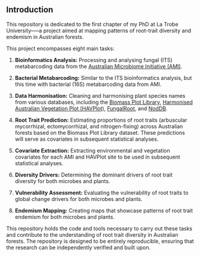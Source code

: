 ## Introduction

This repository is dedicated to the first chapter of my PhD at La Trobe University–—a project aimed at mapping patterns of root-trait diversity and endemism in Australian forests.

This project encompasses eight main tasks:

1. **Bioinformatics Analysis:** Processing and analysing fungal (ITS) metabarcoding data from the [Australian Microbiome Initiative (AMI)](https://www.australianmicrobiome.com/).

2. **Bacterial Metabarcoding:** Similar to the ITS bioinformatics analysis, but this time with bacterial (16S) metabarcoding data from AMI.

3. **Data Harmonisation:** Cleaning and harmonising plant species names from various databases, including the [Biomass Plot Library](https://portal.tern.org.au/metadata/23218#:~:text=The%20Biomass%20Plot%20Library%20is,private%20companies%20and%20other%20agencies.), [Harmonised Australian Vegetation Plot (HAVPlot)](https://data.csiro.au/collection/csiro:54461?_st=browse&_str=6&_si=2&browseType=kw&browseValue=vegetation), [FungalRoot](https://nph.onlinelibrary.wiley.com/doi/full/10.1111/nph.18207), and [NodDB](https://onlinelibrary.wiley.com/doi/10.1111/jvs.12627).

4. **Root Trait Prediction:** Estimating proportions of root traits (arbuscular mycorrhizal, ectomycorrhizal, and nitrogen-fixing) across Australian forests based on the Biomass Plot Library dataset. These predictions will serve as covariates in subsequent statistical analyses.

5. **Covariate Extraction:** Extracting environmental and vegetation covariates for each AMI and HAVPlot site to be used in subsequent statistical analyses.

6. **Diversity Drivers:** Determining the dominant drivers of root trait diversity for both microbes and plants.

7. **Vulnerability Assessment:** Evaluating the vulnerability of root traits to global change drivers for both microbes and plants.

8. **Endemism Mapping:** Creating maps that showcase patterns of root trait endemism for both microbes and plants.

This repository holds the code and tools necessary to carry out these tasks and contribute to the understanding of root trait diversity in Australian forests. The repository is designed to be entirely reproducible, ensuring that the research can be independently verified and built upon.